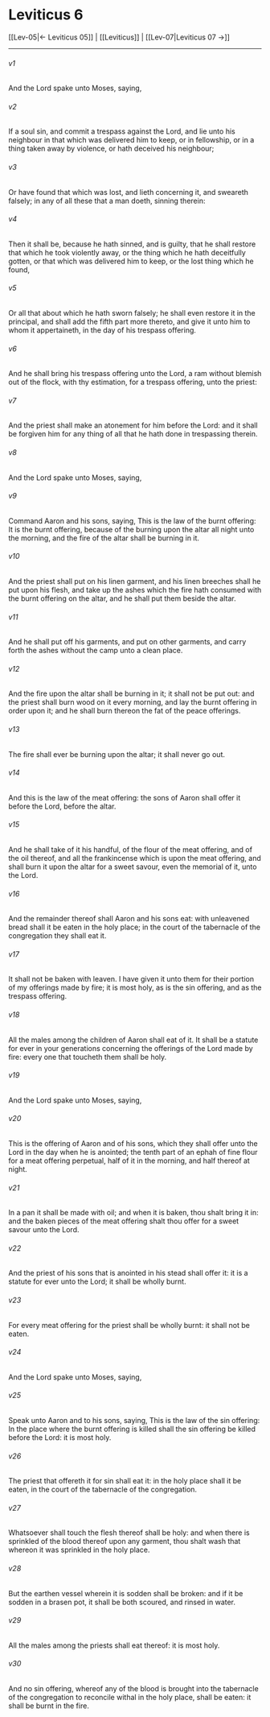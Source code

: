 # Leviticus 6

[[Lev-05|← Leviticus 05]] | [[Leviticus]] | [[Lev-07|Leviticus 07 →]]
***

###### v1
And the Lord spake unto Moses, saying,
###### v2
If a soul sin, and commit a trespass against the Lord, and lie unto his neighbour in that which was delivered him to keep, or in fellowship, or in a thing taken away by violence, or hath deceived his neighbour;
###### v3
Or have found that which was lost, and lieth concerning it, and sweareth falsely; in any of all these that a man doeth, sinning therein:
###### v4
Then it shall be, because he hath sinned, and is guilty, that he shall restore that which he took violently away, or the thing which he hath deceitfully gotten, or that which was delivered him to keep, or the lost thing which he found,
###### v5
Or all that about which he hath sworn falsely; he shall even restore it in the principal, and shall add the fifth part more thereto, and give it unto him to whom it appertaineth, in the day of his trespass offering.
###### v6
And he shall bring his trespass offering unto the Lord, a ram without blemish out of the flock, with thy estimation, for a trespass offering, unto the priest:
###### v7
And the priest shall make an atonement for him before the Lord: and it shall be forgiven him for any thing of all that he hath done in trespassing therein.
###### v8
And the Lord spake unto Moses, saying,
###### v9
Command Aaron and his sons, saying, This is the law of the burnt offering: It is the burnt offering, because of the burning upon the altar all night unto the morning, and the fire of the altar shall be burning in it.
###### v10
And the priest shall put on his linen garment, and his linen breeches shall he put upon his flesh, and take up the ashes which the fire hath consumed with the burnt offering on the altar, and he shall put them beside the altar.
###### v11
And he shall put off his garments, and put on other garments, and carry forth the ashes without the camp unto a clean place.
###### v12
And the fire upon the altar shall be burning in it; it shall not be put out: and the priest shall burn wood on it every morning, and lay the burnt offering in order upon it; and he shall burn thereon the fat of the peace offerings.
###### v13
The fire shall ever be burning upon the altar; it shall never go out.
###### v14
And this is the law of the meat offering: the sons of Aaron shall offer it before the Lord, before the altar.
###### v15
And he shall take of it his handful, of the flour of the meat offering, and of the oil thereof, and all the frankincense which is upon the meat offering, and shall burn it upon the altar for a sweet savour, even the memorial of it, unto the Lord.
###### v16
And the remainder thereof shall Aaron and his sons eat: with unleavened bread shall it be eaten in the holy place; in the court of the tabernacle of the congregation they shall eat it.
###### v17
It shall not be baken with leaven. I have given it unto them for their portion of my offerings made by fire; it is most holy, as is the sin offering, and as the trespass offering.
###### v18
All the males among the children of Aaron shall eat of it. It shall be a statute for ever in your generations concerning the offerings of the Lord made by fire: every one that toucheth them shall be holy.
###### v19
And the Lord spake unto Moses, saying,
###### v20
This is the offering of Aaron and of his sons, which they shall offer unto the Lord in the day when he is anointed; the tenth part of an ephah of fine flour for a meat offering perpetual, half of it in the morning, and half thereof at night.
###### v21
In a pan it shall be made with oil; and when it is baken, thou shalt bring it in: and the baken pieces of the meat offering shalt thou offer for a sweet savour unto the Lord.
###### v22
And the priest of his sons that is anointed in his stead shall offer it: it is a statute for ever unto the Lord; it shall be wholly burnt.
###### v23
For every meat offering for the priest shall be wholly burnt: it shall not be eaten.
###### v24
And the Lord spake unto Moses, saying,
###### v25
Speak unto Aaron and to his sons, saying, This is the law of the sin offering: In the place where the burnt offering is killed shall the sin offering be killed before the Lord: it is most holy.
###### v26
The priest that offereth it for sin shall eat it: in the holy place shall it be eaten, in the court of the tabernacle of the congregation.
###### v27
Whatsoever shall touch the flesh thereof shall be holy: and when there is sprinkled of the blood thereof upon any garment, thou shalt wash that whereon it was sprinkled in the holy place.
###### v28
But the earthen vessel wherein it is sodden shall be broken: and if it be sodden in a brasen pot, it shall be both scoured, and rinsed in water.
###### v29
All the males among the priests shall eat thereof: it is most holy.
###### v30
And no sin offering, whereof any of the blood is brought into the tabernacle of the congregation to reconcile withal in the holy place, shall be eaten: it shall be burnt in the fire. 
